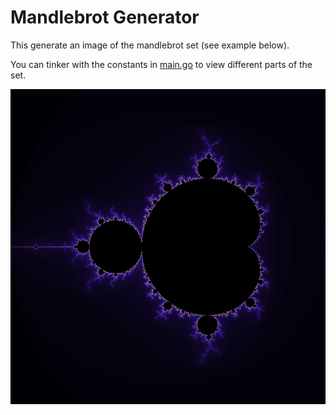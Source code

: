 # Mandlebrot Generator

This generate an image of the mandlebrot set (see example below).

You can tinker with the constants in [main.go](./main.go) to view different parts of the set.

![mandlebrot](./mandlebrot.png)
